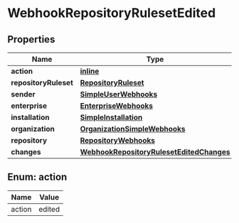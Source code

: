 
# WebhookRepositoryRulesetEdited

## Properties
Name | Type | Description | Notes
------------ | ------------- | ------------- | -------------
**action** | [**inline**](#Action) |  | 
**repositoryRuleset** | [**RepositoryRuleset**](RepositoryRuleset.md) |  | 
**sender** | [**SimpleUserWebhooks**](SimpleUserWebhooks.md) |  | 
**enterprise** | [**EnterpriseWebhooks**](EnterpriseWebhooks.md) |  |  [optional]
**installation** | [**SimpleInstallation**](SimpleInstallation.md) |  |  [optional]
**organization** | [**OrganizationSimpleWebhooks**](OrganizationSimpleWebhooks.md) |  |  [optional]
**repository** | [**RepositoryWebhooks**](RepositoryWebhooks.md) |  |  [optional]
**changes** | [**WebhookRepositoryRulesetEditedChanges**](WebhookRepositoryRulesetEditedChanges.md) |  |  [optional]


<a id="Action"></a>
## Enum: action
Name | Value
---- | -----
action | edited



